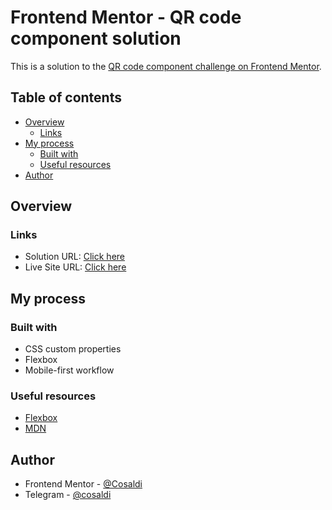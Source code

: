 # Frontend Mentor - QR code component solution

This is a solution to the [QR code component challenge on Frontend Mentor](https://www.frontendmentor.io/challenges/qr-code-component-iux_sIO_H).

## Table of contents

- [Overview](#overview)
  - [Links](#links)
- [My process](#my-process)
  - [Built with](#built-with)
  - [Useful resources](#useful-resources)
- [Author](#author)

## Overview

### Links

- Solution URL: [Click here](https://github.com/Cosaldi/FrontendMentor_qr-code-component)
- Live Site URL: [Click here](https://frontend-mentor-qr-code-component-ashen.vercel.app/)

## My process

### Built with

- CSS custom properties
- Flexbox
- Mobile-first workflow

### Useful resources

- [Flexbox](https://css-tricks.com/snippets/css/a-guide-to-flexbox/)
- [MDN](https://developer.mozilla.org/en-US/)

## Author

- Frontend Mentor - [@Cosaldi](https://www.frontendmentor.io/profile/Cosaldi)
- Telegram - [@cosaldi](https://t.me/cosaldi)